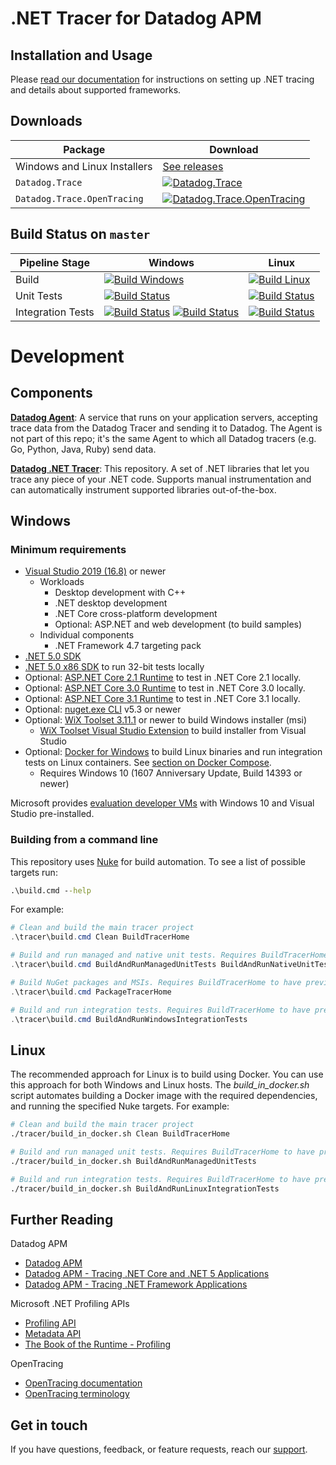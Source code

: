 # .NET Tracer for Datadog APM

## Installation and Usage

Please [read our documentation](https://docs.datadoghq.com/tracing/setup/dotnet) for instructions on setting up .NET tracing and details about supported frameworks.

## Downloads
Package|Download
-|-
Windows and Linux Installers|[See releases](https://github.com/DataDog/dd-trace-dotnet/releases)
`Datadog.Trace`|[![Datadog.Trace](https://img.shields.io/nuget/vpre/Datadog.Trace.svg)](https://www.nuget.org/packages/Datadog.Trace)
`Datadog.Trace.OpenTracing`|[![Datadog.Trace.OpenTracing](https://img.shields.io/nuget/vpre/Datadog.Trace.OpenTracing.svg)](https://www.nuget.org/packages/Datadog.Trace.OpenTracing)

## Build Status on `master`

Pipeline Stage         | Windows     |Linux   |  
-----------------------|-------------|--------|
Build                  | [![Build Windows](https://dev.azure.com/datadoghq/dd-trace-dotnet/_apis/build/status/consolidated-pipeline?branchName=master&stageName=build_windows)](https://dev.azure.com/datadoghq/dd-trace-dotnet/_build/latest?definitionId=54&branchName=master) | [![Build Linux](https://dev.azure.com/datadoghq/dd-trace-dotnet/_apis/build/status/consolidated-pipeline?branchName=master&stageName=build_linux)](https://dev.azure.com/datadoghq/dd-trace-dotnet/_build/latest?definitionId=54&branchName=master) 
Unit Tests             | [![Build Status](https://dev.azure.com/datadoghq/dd-trace-dotnet/_apis/build/status/consolidated-pipeline?branchName=master&stageName=build_windows)](https://dev.azure.com/datadoghq/dd-trace-dotnet/_build/latest?definitionId=54&branchName=master) | [![Build Status](https://dev.azure.com/datadoghq/dd-trace-dotnet/_apis/build/status/consolidated-pipeline?branchName=master&stageName=unit_tests_linux)](https://dev.azure.com/datadoghq/dd-trace-dotnet/_build/latest?definitionId=54&branchName=master) 
Integration Tests       | [![Build Status](https://dev.azure.com/datadoghq/dd-trace-dotnet/_apis/build/status/consolidated-pipeline?branchName=master&stageName=integration_tests_windows_iis)](https://dev.azure.com/datadoghq/dd-trace-dotnet/_build/latest?definitionId=54&branchName=master) [![Build Status](https://dev.azure.com/datadoghq/dd-trace-dotnet/_apis/build/status/consolidated-pipeline?branchName=master&stageName=integration_tests_windows)](https://dev.azure.com/datadoghq/dd-trace-dotnet/_build/latest?definitionId=54&branchName=master) | [![Build Status](https://dev.azure.com/datadoghq/dd-trace-dotnet/_apis/build/status/consolidated-pipeline?branchName=master&stageName=integration_tests_linux)](https://dev.azure.com/datadoghq/dd-trace-dotnet/_build/latest?definitionId=54&branchName=master)

# Development

## Components

**[Datadog Agent](https://github.com/DataDog/datadog-agent)**: A service that runs on your application servers, accepting trace data from the Datadog Tracer and sending it to Datadog. The Agent is not part of this repo; it's the same Agent to which all Datadog tracers (e.g. Go, Python, Java, Ruby) send data.

**[Datadog .NET Tracer](https://github.com/DataDog/dd-trace-dotnet)**: This repository. A set of .NET libraries that let you trace any piece of your .NET code. Supports manual instrumentation and can automatically instrument supported libraries out-of-the-box.

## Windows

### Minimum requirements

- [Visual Studio 2019 (16.8)](https://visualstudio.microsoft.com/downloads/) or newer
  - Workloads
    - Desktop development with C++
    - .NET desktop development
    - .NET Core cross-platform development
    - Optional: ASP.NET and web development (to build samples)
  - Individual components
    - .NET Framework 4.7 targeting pack
- [.NET 5.0 SDK](https://dotnet.microsoft.com/download/dotnet/5.0)
- [.NET 5.0 x86 SDK](https://dotnet.microsoft.com/download/dotnet/5.0) to run 32-bit tests locally
- Optional: [ASP.NET Core 2.1 Runtime](https://dotnet.microsoft.com/download/dotnet-core/2.1) to test in .NET Core 2.1 locally.
- Optional: [ASP.NET Core 3.0 Runtime](https://dotnet.microsoft.com/download/dotnet-core/3.0) to test in .NET Core 3.0 locally.
- Optional: [ASP.NET Core 3.1 Runtime](https://dotnet.microsoft.com/download/dotnet-core/3.1) to test in .NET Core 3.1 locally.
- Optional: [nuget.exe CLI](https://www.nuget.org/downloads) v5.3 or newer
- Optional: [WiX Toolset 3.11.1](http://wixtoolset.org/releases/) or newer to build Windows installer (msi)
  - [WiX Toolset Visual Studio Extension](https://wixtoolset.org/releases/) to build installer from Visual Studio
- Optional: [Docker for Windows](https://docs.docker.com/docker-for-windows/) to build Linux binaries and run integration tests on Linux containers. See [section on Docker Compose](#building-and-running-tests-with-docker-compose).
  - Requires Windows 10 (1607 Anniversary Update, Build 14393 or newer)

Microsoft provides [evaluation developer VMs](https://developer.microsoft.com/en-us/windows/downloads/virtual-machines) with Windows 10 and Visual Studio pre-installed.

### Building from a command line

This repository uses [Nuke](https://nuke.build/) for build automation. To see a list of possible targets run:

```cmd
.\build.cmd --help
```

For example:

```powershell
# Clean and build the main tracer project
.\tracer\build.cmd Clean BuildTracerHome

# Build and run managed and native unit tests. Requires BuildTracerHome to have previously been run
.\tracer\build.cmd BuildAndRunManagedUnitTests BuildAndRunNativeUnitTests 

# Build NuGet packages and MSIs. Requires BuildTracerHome to have previously been run
.\tracer\build.cmd PackageTracerHome 

# Build and run integration tests. Requires BuildTracerHome to have previously been run
.\tracer\build.cmd BuildAndRunWindowsIntegrationTests
```

## Linux

The recommended approach for Linux is to build using Docker. You can use this approach for both Windows and Linux hosts. The _build_in_docker.sh_ script automates building a Docker image with the required dependencies, and running the specified Nuke targets. For example:

```bash
# Clean and build the main tracer project
./tracer/build_in_docker.sh Clean BuildTracerHome

# Build and run managed unit tests. Requires BuildTracerHome to have previously been run
./tracer/build_in_docker.sh BuildAndRunManagedUnitTests 

# Build and run integration tests. Requires BuildTracerHome to have previously been run
./tracer/build_in_docker.sh BuildAndRunLinuxIntegrationTests
```

## Further Reading

Datadog APM
- [Datadog APM](https://docs.datadoghq.com/tracing/)
- [Datadog APM - Tracing .NET Core and .NET 5 Applications](https://docs.datadoghq.com/tracing/setup_overview/setup/dotnet-core)
- [Datadog APM - Tracing .NET Framework Applications](https://docs.datadoghq.com/tracing/setup_overview/setup/dotnet-framework)

Microsoft .NET Profiling APIs
- [Profiling API](https://docs.microsoft.com/en-us/dotnet/framework/unmanaged-api/profiling/)
- [Metadata API](https://docs.microsoft.com/en-us/dotnet/framework/unmanaged-api/metadata/)
- [The Book of the Runtime - Profiling](https://github.com/dotnet/coreclr/blob/master/Documentation/botr/profiling.md)

OpenTracing
- [OpenTracing documentation](https://github.com/opentracing/opentracing-csharp)
- [OpenTracing terminology](https://github.com/opentracing/specification/blob/master/specification.md)

## Get in touch

If you have questions, feedback, or feature requests, reach our [support](https://docs.datadoghq.com/help).

